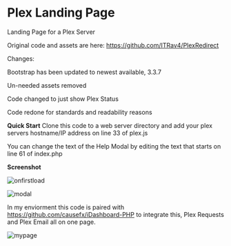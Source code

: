 # Plex Landing Page
Landing Page for a Plex Server

Original code and assets are here: https://github.com/ITRav4/PlexRedirect 

Changes:

Bootstrap has been updated to newest available, 3.3.7

Un-needed assets removed

Code changed to just show Plex Status

Code redone for standards and readability reasons

**Quick Start**
Clone this code to a web server directory and add your plex servers hostname/IP address on line 33 of plex.js

You can change the text of the Help Modal by editing the text that starts on line 61 of index.php

**Screenshot**

![onfirstload](https://i.imgur.com/o5GWPCe.png)

![modal](https://i.imgur.com/mABm2Oi.png)


In my enviorment this code is paired with https://github.com/causefx/iDashboard-PHP to integrate this, Plex Requests and Plex Email all on one page. 

![mypage](https://i.imgur.com/ZgmQT9g.png)